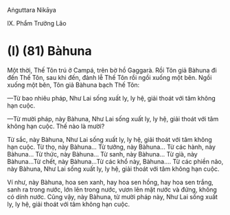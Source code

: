 Aṅguttara Nikāya

IX. Phẩm Trưởng Lão

# (I) (81) Bàhuna

Một thời, Thế Tôn trú ở Campá, trên bờ hồ Gaggarà. Rồi Tôn giả Bàhuna đi đến Thế Tôn, sau khi đến, đảnh lễ Thế Tôn rồi ngồi xuống một bên. Ngồi xuống một bên, Tôn giả Bàhuna bạch Thế Tôn:

—Từ bao nhiêu pháp, Như Lai sống xuất ly, ly hệ, giải thoát với tâm không hạn cuộc.

—Từ mười pháp, này Bàhuna, Như Lai sống xuất ly, ly hệ, giải thoát với tâm không hạn cuộc. Thế nào là mười?

Từ sắc, này Bàhuna, Như Lai sống xuất ly, ly hệ, giải thoát với tâm không hạn cuộc. Từ thọ, này Bàhuna... Từ tưởng, này Bàhuna... Từ các hành, này Bàhuna... Từ thức, này Bàhuna... Từ sanh, này Bàhuna... Từ già, này Bàhuna...Từ chết, này Bàhuna...Từ các khổ này, Bàhuna.... Từ các phiền não, này Bàhuna, Như Lai sống xuất ly, ly hệ, giải thoát với tâm không hạn cuộc.

Ví như, này Bàhuna, hoa sen xanh, hay hoa sen hồng, hay hoa sen trắng, sanh ra trong nước, lớn lên trong nước, vươn lên mặt nước và đứng, không có dính nước. Cũng vậy, này Bàhuna, từ mười pháp này, Như Lai sống xuất ly, ly hệ, giải thoát với tâm không hạn cuộc.

